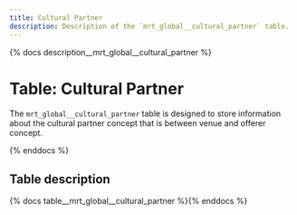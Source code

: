 ```yaml
---
title: Cultural Partner
description: Description of the `mrt_global__cultural_partner` table.
---
```


{% docs description__mrt_global__cultural_partner %}

# Table: Cultural Partner

The `mrt_global__cultural_partner` table is designed to store information about the cultural partner concept that is between venue and offerer concept.

{% enddocs %}


## Table description

{% docs table__mrt_global__cultural_partner  %}{% enddocs %}
